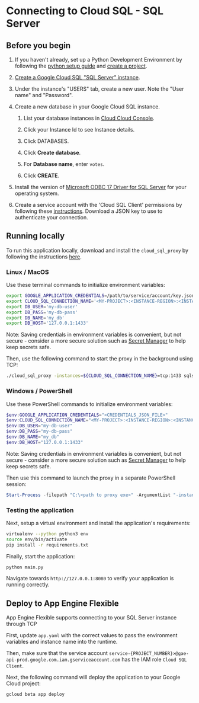 # Connecting to Cloud SQL - SQL Server

## Before you begin

1. If you haven't already, set up a Python Development Environment by following the [python setup guide](https://cloud.google.com/python/setup) and 
[create a project](https://cloud.google.com/resource-manager/docs/creating-managing-projects#creating_a_project).

1. [Create a Google Cloud SQL "SQL Server" instance](
    https://console.cloud.google.com/sql/choose-instance-engine).

6.  Under the instance's "USERS" tab, create a new user. Note the "User name" and "Password".

7.  Create a new database in your Google Cloud SQL instance.
    
    1.  List your database instances in [Cloud Cloud Console](
        https://console.cloud.google.com/sql/instances/).
    
    2.  Click your Instance Id to see Instance details.

    3.  Click DATABASES.

    4.  Click **Create database**.

    2.  For **Database name**, enter `votes`.

    3.  Click **CREATE**.

1. Install the version of [Microsoft ODBC 17 Driver for SQL Server](https://docs.microsoft.com/en-us/sql/connect/odbc/download-odbc-driver-for-sql-server?view=sql-server-ver15_) for your operating system.

1. Create a service account with the 'Cloud SQL Client' permissions by following these 
[instructions](https://cloud.google.com/sql/docs/postgres/connect-external-app#4_if_required_by_your_authentication_method_create_a_service_account).
Download a JSON key to use to authenticate your connection. 

## Running locally
To run this application locally, download and install the `cloud_sql_proxy` by
following the instructions [here](https://cloud.google.com/sql/docs/mysql/sql-proxy#install). 

### Linux / MacOS
Use these terminal commands to initialize environment variables:
```bash
export GOOGLE_APPLICATION_CREDENTIALS=/path/to/service/account/key.json
export CLOUD_SQL_CONNECTION_NAME='<MY-PROJECT>:<INSTANCE-REGION>:<INSTANCE-NAME>'
export DB_USER='my-db-user'
export DB_PASS='my-db-pass'
export DB_NAME='my_db'
export DB_HOST='127.0.0.1:1433'
```
Note: Saving credentials in environment variables is convenient, but not secure - consider a more
secure solution such as [Secret Manager](https://cloud.google.com/secret-manager/docs/overview) to
help keep secrets safe.

Then, use the following command to start the proxy in the background using TCP:
```bash
./cloud_sql_proxy -instances=${CLOUD_SQL_CONNECTION_NAME}=tcp:1433 sqlserver -u ${DB_USER} --host 127.0.0.1 &
```

### Windows / PowerShell
Use these PowerShell commands to initialize environment variables:
```powershell
$env:GOOGLE_APPLICATION_CREDENTIALS="<CREDENTIALS_JSON_FILE>"
$env:CLOUD_SQL_CONNECTION_NAME="<MY-PROJECT>:<INSTANCE-REGION>:<INSTANCE-NAME>"
$env:DB_USER="my-db-user"
$env:DB_PASS="my-db-pass"
$env:DB_NAME="my_db"
$env:DB_HOST="127.0.0.1:1433"
```
Note: Saving credentials in environment variables is convenient, but not secure - consider a more
secure solution such as [Secret Manager](https://cloud.google.com/secret-manager/docs/overview) to
help keep secrets safe.

Then use this command to launch the proxy in a separate PowerShell session:
```powershell
Start-Process -filepath "C:\<path to proxy exe>" -ArgumentList "-instances=<MY-PROJECT>:<INSTANCE-REGION>:<INSTANCE-NAME>=tcp:1433 -credential_file=<CREDENTIALS_JSON_FILE>"
```

### Testing the application
Next, setup a virtual environment and install the application's requirements:
```bash
virtualenv --python python3 env
source env/bin/activate
pip install -r requirements.txt
```

Finally, start the application:
```bash
python main.py
```

Navigate towards `http://127.0.0.1:8080` to verify your application is running correctly.

## Deploy to App Engine Flexible

App Engine Flexible supports connecting to your SQL Server instance through TCP

First, update `app.yaml` with the correct values to pass the environment 
variables and instance name into the runtime.

Then, make sure that the service account `service-{PROJECT_NUMBER}>@gae-api-prod.google.com.iam.gserviceaccount.com` has the IAM role `Cloud SQL Client`.

Next, the following command will deploy the application to your Google Cloud project:
```bash
gcloud beta app deploy
```


